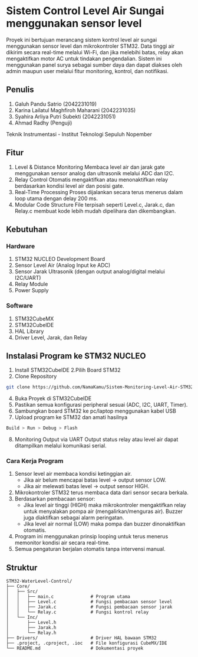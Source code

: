 # Sistem Control Level Air Sungai menggunakan sensor level
Proyek ini bertujuan merancang sistem kontrol level air sungai menggunakan sensor level dan mikrokontroler STM32. Data tinggi air dikirim secara real-time melalui Wi-Fi, dan jika melebihi batas, relay akan mengaktifkan motor AC untuk tindakan pengendalian. Sistem ini menggunakan panel surya sebagai sumber daya dan dapat diakses oleh admin maupun user melalui fitur monitoring, kontrol, dan notifikasi.

## Penulis
1. Galuh Pandu Satrio (2042231019)
2. Karina Lailatul Maghfiroh Maharani (2042231035)
3. Syahira Arliya Putri Subekti (2042231051)
4. Ahmad Radhy (Penguji)

Teknik Instrumentasi - Institut Teknologi Sepuluh Nopember

## Fitur
1. Level & Distance Monitoring 
Membaca level air dan jarak gate menggunakan sensor analog dan ultrasonik melalui ADC dan I2C.
2. Relay Control
Otomatis mengaktifkan atau menonaktifkan relay berdasarkan kondisi level air dan posisi gate.
3. Real-Time Processing
Proses dijalankan secara terus menerus dalam loop utama dengan delay 200 ms.
4. Modular Code Structure
File terpisah seperti Level.c, Jarak.c, dan Relay.c membuat kode lebih mudah dipelihara dan dikembangkan.

## Kebutuhan
### Hardware
1. STM32 NUCLEO Development Board
2. Sensor Level Air (Analog Input ke ADC)
3. Sensor Jarak Ultrasonik (dengan output analog/digital melalui I2C/UART)
4. Relay Module
5. Power Supply

### Software
1. STM32CubeMX
2. STM32CubeIDE
3. HAL Library
4. Driver Level, Jarak, dan Relay

## Instalasi Program ke STM32 NUCLEO
1. Install STM32CubeIDE
2.Pilih Board STM32
3. Clone Repository
```bash
git clone https://github.com/NamaKamu/Sistem-Monitoring-Level-Air-STM32
```
4. Buka Proyek di STM32CubeIDE
5. Pastikan semua konfigurasi peripheral sesuai (ADC, I2C, UART, Timer).
6.  Sambungkan board STM32 ke pc/laptop menggunakan kabel USB 
7. Upload program ke STM32 dan amati hasilnya
```bash
Build > Run > Debug > Flash
```
8. Monitoring Output via UART Output status relay atau level air dapat ditampilkan melalui komunikasi serial.

### Cara Kerja Program
1. Sensor level air membaca kondisi ketinggian air.
   - Jika air belum mencapai batas level → output sensor LOW.
   - Jika air melewati batas level → output sensor HIGH.
2. Mikrokontroler STM32 terus membaca data dari sensor secara berkala.
3. Berdasarkan pembacaan sensor:
   - Jika level air tinggi (HIGH) maka mikrokontroler mengaktifkan relay untuk menyalakan pompa air (mengalirkan/menguras air). Buzzer juga diaktifkan sebagai alarm peringatan.
   - Jika level air normal (LOW) maka pompa dan buzzer dinonaktifkan otomatis.
4. Program ini menggunakan prinsip looping untuk terus menerus memonitor kondisi air secara real-time.
5. Semua pengaturan berjalan otomatis tanpa intervensi manual.

## Struktur
```
STM32-WaterLevel-Control/
├── Core/
│   ├── Src/
│   │   ├── main.c              # Program utama
│   │   ├── Level.c             # Fungsi pembacaan sensor level
│   │   ├── Jarak.c             # Fungsi pembacaan sensor jarak
│   │   └── Relay.c             # Fungsi kontrol relay
│   └── Inc/
│       ├── Level.h
│       ├── Jarak.h
│       └── Relay.h
├── Drivers/                    # Driver HAL bawaan STM32
├── .project, .cproject, .ioc   # File konfigurasi CubeMX/IDE
└── README.md                   # Dokumentasi proyek
```
